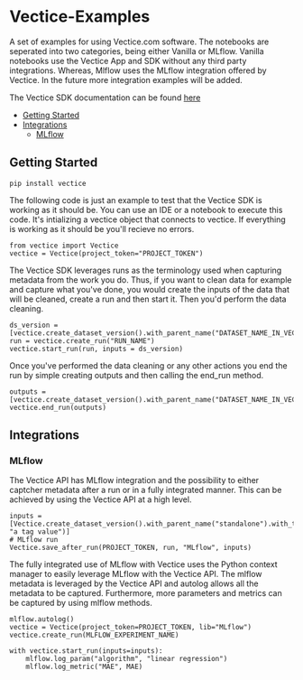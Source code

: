 # Vectice-Examples
A set of examples for using Vectice.com software. The notebooks are seperated into two categories, being either Vanilla or MLflow. Vanilla notebooks use the Vectice App and SDK without any third party integrations. Whereas, Mlflow uses the MLflow integration offered by Vectice. In the future more integration examples will be added.

The Vectice SDK documentation can be found [here](https://storage.googleapis.com/sdk-documentation/sdk/index.html)

- [Getting Started](#getting-started)
- [Integrations](#integrations) 
  - [MLflow](#mlflow)

## Getting Started

```
pip install vectice
```
The following code is just an example to test that the Vectice SDK is working as it should be. You can use an IDE or a notebook to execute this code. It's intializing a vectice object that connects to vectice. If everything is working as it should be you'll recieve no errors. 
```python3
from vectice import Vectice
vectice = Vectice(project_token="PROJECT_TOKEN")
```
The Vectice SDK leverages runs as the terminology used when capturing metadata from the work you do. Thus, if you want to clean data for example and capture what you've done, you would create the inputs of the data that will be cleaned, create a run and then start it. Then you'd perform the data cleaning. 

```python3
ds_version = [vectice.create_dataset_version().with_parent_name("DATASET_NAME_IN_VECTICE_APP")]
run = vectice.create_run("RUN_NAME")
vectice.start_run(run, inputs = ds_version)
```
Once you've performed the data cleaning or any other actions you end the run by simple creating outputs and then calling the end_run method.
```python3
outputs = [vectice.create_dataset_version().with_parent_name("DATASET_NAME_IN_VECTICE_APP")]
vectice.end_run(outputs)
```
## Integrations

### MLflow

The Vectice API has MLflow integration and the possibility to either captcher metadata after a run or in a fully integrated manner. This can be achieved by using the Vectice API at a high level. 

```python3
inputs = [Vectice.create_dataset_version().with_parent_name("standalone").with_tag("a_tag", "a tag value")]
# MLflow run
Vectice.save_after_run(PROJECT_TOKEN, run, "MLflow", inputs)
```

The fully integrated use of MLflow with Vectice uses the Python context manager to easily leverage MLflow with the Vectice API. The mlflow metadata is leveraged by the Vectice API and autolog allows all the metadata to be captured. Furthermore, more parameters and metrics can be captured by using mlflow methods. 

```python3
mlflow.autolog()
vectice = Vectice(project_token=PROJECT_TOKEN, lib="MLflow")
vectice.create_run(MLFLOW_EXPERIMENT_NAME)

with vectice.start_run(inputs=inputs):
    mlflow.log_param("algorithm", "linear regression")
    mlflow.log_metric("MAE", MAE)
```
